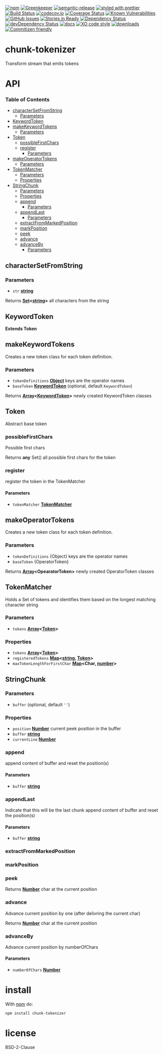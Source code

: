 [![npm](https://img.shields.io/npm/v/chunk-tokenizer.svg)](https://www.npmjs.com/package/chunk-tokenizer)
[![Greenkeeper](https://badges.greenkeeper.io/arlac77/chunk-tokenizer.svg)](https://greenkeeper.io/)
[![semantic-release](https://img.shields.io/badge/%20%20%F0%9F%93%A6%F0%9F%9A%80-semantic--release-e10079.svg)](https://github.com/arlac77/chunk-tokenizer)
[![styled with prettier](https://img.shields.io/badge/styled_with-prettier-ff69b4.svg)](https://github.com/prettier/prettier)
[![Build Status](https://secure.travis-ci.org/arlac77/chunk-tokenizer.png)](http://travis-ci.org/arlac77/chunk-tokenizer)
[![codecov.io](http://codecov.io/github/arlac77/chunk-tokenizer/coverage.svg?branch=master)](http://codecov.io/github/arlac77/chunk-tokenizer?branch=master)
[![Coverage Status](https://coveralls.io/repos/arlac77/chunk-tokenizer/badge.svg)](https://coveralls.io/r/arlac77/chunk-tokenizer)
[![Known Vulnerabilities](https://snyk.io/test/github/arlac77/chunk-tokenizer/badge.svg)](https://snyk.io/test/github/arlac77/chunk-tokenizer)
[![GitHub Issues](https://img.shields.io/github/issues/arlac77/chunk-tokenizer.svg?style=flat-square)](https://github.com/arlac77/chunk-tokenizer/issues)
[![Stories in Ready](https://badge.waffle.io/arlac77/chunk-tokenizer.svg?label=ready&title=Ready)](http://waffle.io/arlac77/chunk-tokenizer)
[![Dependency Status](https://david-dm.org/arlac77/chunk-tokenizer.svg)](https://david-dm.org/arlac77/chunk-tokenizer)
[![devDependency Status](https://david-dm.org/arlac77/chunk-tokenizer/dev-status.svg)](https://david-dm.org/arlac77/chunk-tokenizer#info=devDependencies)
[![docs](http://inch-ci.org/github/arlac77/chunk-tokenizer.svg?branch=master)](http://inch-ci.org/github/arlac77/chunk-tokenizer)
[![XO code style](https://img.shields.io/badge/code_style-XO-5ed9c7.svg)](https://github.com/sindresorhus/xo)
[![downloads](http://img.shields.io/npm/dm/chunk-tokenizer.svg?style=flat-square)](https://npmjs.org/package/chunk-tokenizer)
[![Commitizen friendly](https://img.shields.io/badge/commitizen-friendly-brightgreen.svg)](http://commitizen.github.io/cz-cli/)

# chunk-tokenizer

Transform stream that emits tokens

# API

<!-- Generated by documentation.js. Update this documentation by updating the source code. -->

### Table of Contents

-   [characterSetFromString](#charactersetfromstring)
    -   [Parameters](#parameters)
-   [KeywordToken](#keywordtoken)
-   [makeKeywordTokens](#makekeywordtokens)
    -   [Parameters](#parameters-1)
-   [Token](#token)
    -   [possibleFirstChars](#possiblefirstchars)
    -   [register](#register)
        -   [Parameters](#parameters-2)
-   [makeOperatorTokens](#makeoperatortokens)
    -   [Parameters](#parameters-3)
-   [TokenMatcher](#tokenmatcher)
    -   [Parameters](#parameters-4)
    -   [Properties](#properties)
-   [StringChunk](#stringchunk)
    -   [Parameters](#parameters-5)
    -   [Properties](#properties-1)
    -   [append](#append)
        -   [Parameters](#parameters-6)
    -   [appendLast](#appendlast)
        -   [Parameters](#parameters-7)
    -   [extractFromMarkedPosition](#extractfrommarkedposition)
    -   [markPosition](#markposition)
    -   [peek](#peek)
    -   [advance](#advance)
    -   [advanceBy](#advanceby)
        -   [Parameters](#parameters-8)

## characterSetFromString

### Parameters

-   `str` **[string](https://developer.mozilla.org/docs/Web/JavaScript/Reference/Global_Objects/String)** 

Returns **[Set](https://developer.mozilla.org/docs/Web/JavaScript/Reference/Global_Objects/Set)&lt;[string](https://developer.mozilla.org/docs/Web/JavaScript/Reference/Global_Objects/String)>** all characters from the string

## KeywordToken

**Extends Token**

## makeKeywordTokens

Creates a new token class for each token definition.

### Parameters

-   `tokenDefinitions` **[Object](https://developer.mozilla.org/docs/Web/JavaScript/Reference/Global_Objects/Object)** keys are the operator names
-   `baseToken` **[KeywordToken](#keywordtoken)**  (optional, default `KeywordToken`)

Returns **[Array](https://developer.mozilla.org/docs/Web/JavaScript/Reference/Global_Objects/Array)&lt;[KeywordToken](#keywordtoken)>** newly created KeywordToken classes

## Token

Abstract base token

### possibleFirstChars

Possible first chars

Returns **any** Set(<Number>) all possible first chars for the token

### register

register the token in the TokenMatcher

#### Parameters

-   `tokenMatcher` **[TokenMatcher](#tokenmatcher)** 

## makeOperatorTokens

Creates a new token class for each token definition.

### Parameters

-   `tokenDefinitions`  {Object} keys are the operator names
-   `baseToken`  {OperatorToken}

Returns **[Array](https://developer.mozilla.org/docs/Web/JavaScript/Reference/Global_Objects/Array)&lt;OpearatorToken>** newly created OperatorToken classes

## TokenMatcher

Holds a Set of tokens and identifies them based on the longest matching character string

### Parameters

-   `tokens` **[Array](https://developer.mozilla.org/docs/Web/JavaScript/Reference/Global_Objects/Array)&lt;[Token](#token)>** 

### Properties

-   `tokens` **[Array](https://developer.mozilla.org/docs/Web/JavaScript/Reference/Global_Objects/Array)&lt;[Token](#token)>** 
-   `registeredTokens` **[Map](https://developer.mozilla.org/docs/Web/JavaScript/Reference/Global_Objects/Map)&lt;[string](https://developer.mozilla.org/docs/Web/JavaScript/Reference/Global_Objects/String), [Token](#token)>** 
-   `maxTokenLengthForFirstChar` **[Map](https://developer.mozilla.org/docs/Web/JavaScript/Reference/Global_Objects/Map)&lt;Char, [number](https://developer.mozilla.org/docs/Web/JavaScript/Reference/Global_Objects/Number)>** 

## StringChunk

### Parameters

-   `buffer`   (optional, default `''`)

### Properties

-   `position` **[Number](https://developer.mozilla.org/docs/Web/JavaScript/Reference/Global_Objects/Number)** current peek position in the buffer
-   `buffer` **[string](https://developer.mozilla.org/docs/Web/JavaScript/Reference/Global_Objects/String)** 
-   `currentLine` **[Number](https://developer.mozilla.org/docs/Web/JavaScript/Reference/Global_Objects/Number)** 

### append

append content of buffer
and reset the position(s)

#### Parameters

-   `buffer` **[string](https://developer.mozilla.org/docs/Web/JavaScript/Reference/Global_Objects/String)** 

### appendLast

Indicate that this will be the last chunk
append content of buffer
and reset the position(s)

#### Parameters

-   `buffer` **[string](https://developer.mozilla.org/docs/Web/JavaScript/Reference/Global_Objects/String)** 

### extractFromMarkedPosition

### markPosition

### peek

Returns **[Number](https://developer.mozilla.org/docs/Web/JavaScript/Reference/Global_Objects/Number)** char at the current position

### advance

Advance current position by one (after delivring the current char)

Returns **[Number](https://developer.mozilla.org/docs/Web/JavaScript/Reference/Global_Objects/Number)** char at the current position

### advanceBy

Advance current position by numberOfChars

#### Parameters

-   `numberOfChars` **[Number](https://developer.mozilla.org/docs/Web/JavaScript/Reference/Global_Objects/Number)** 

# install

With [npm](http://npmjs.org) do:

```shell
npm install chunk-tokenizer
```

# license

BSD-2-Clause
